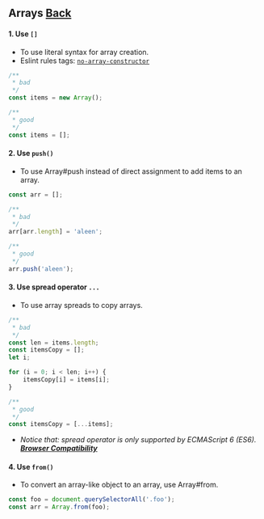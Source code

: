 ## Arrays [**Back**](./../README.md)

#### 1. Use `[]`

- To use literal syntax for array creation.
- Eslint rules tags: [`no-array-constructor`](http://eslint.org/docs/rules/no-array-constructor.html)

```js
/**
 * bad
 */
const items = new Array();

/**
 * good
 */
const items = [];
```

#### 2. Use `push()`

- To use Array#push instead of direct assignment to add items to an array.

```js
const arr = [];

/**
 * bad
 */
arr[arr.length] = 'aleen';

/**
 * good
 */
arr.push('aleen');
```

#### 3. Use spread operator `...`

- To use array spreads to copy arrays.

```js
/** 
 * bad
 */
const len = items.length;
const itemsCopy = [];
let i;

for (i = 0; i < len; i++) {
    itemsCopy[i] = items[i]; 
}

/**
 * good
 */
const itemsCopy = [...items];
```

- *Notice that: spread operator is only supported by ECMAScript 6 (ES6). [**Browser Compatibility**](https://developer.mozilla.org/en-US/docs/Web/JavaScript/Reference/Operators/Spread_operator#Browser_compatibility)*

#### 4. Use `from()`

- To convert an array-like object to an array, use Array#from.

```js
const foo = document.querySelectorAll('.foo');
const arr = Array.from(foo);
```
